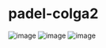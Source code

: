 # padel-colga2
![image](https://user-images.githubusercontent.com/28756802/109848133-35fe0580-7c50-11eb-9f0e-f7212b5ca1e9.png)
![image](https://user-images.githubusercontent.com/28756802/109848187-431af480-7c50-11eb-99ce-5a2b1e8bd6c6.png)
![image](https://user-images.githubusercontent.com/28756802/109848243-50d07a00-7c50-11eb-9b31-6dfc4a3e2dd4.png)
